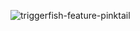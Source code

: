 ![triggerfish-feature-pinktail](https://github.com/user-attachments/assets/ffb7f33d-7c38-4bff-aef1-f36c6c951e02)
